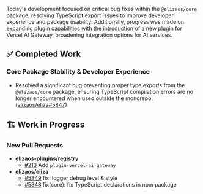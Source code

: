 Today's development focused on critical bug fixes within the `@elizaos/core` package, resolving TypeScript export issues to improve developer experience and package usability. Additionally, progress was made on expanding plugin capabilities with the introduction of a new plugin for Vercel AI Gateway, broadening integration options for AI services.

## ✅ Completed Work

### Core Package Stability & Developer Experience
*   Resolved a significant bug preventing proper type exports from the `@elizaos/core` package, ensuring TypeScript compilation errors are no longer encountered when used outside the monorepo. ([elizaos/eliza#5847](https://github.com/elizaos/eliza/pull/5847))

## 🏗️ Work in Progress

### New Pull Requests
*   **elizaos-plugins/registry**
    *   [#213](https://github.com/elizaos-plugins/registry/pull/213) Add `plugin-vercel-ai-gateway`
*   **elizaos/eliza**
    *   [#5849](https://github.com/elizaos/eliza/pull/5849) fix: logger debug level & style
    *   [#5848](https://github.com/elizaos/eliza/pull/5848) fix(core): fix TypeScript declarations in npm package